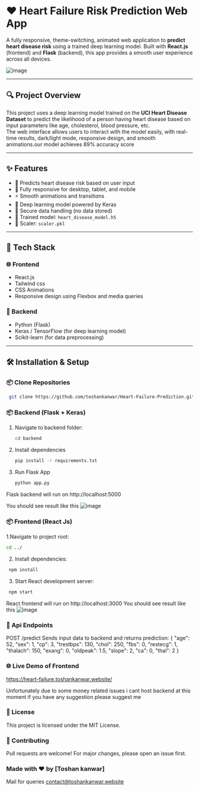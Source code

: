 
# ❤️ Heart Failure Risk Prediction Web App

A fully responsive, theme-switching, animated web application to **predict heart disease risk** using a trained deep learning model. Built with **React.js** (frontend) and **Flask** (backend), this app provides a smooth user experience across all devices.

![image](https://github.com/user-attachments/assets/14cc100e-6bd6-441b-94fd-3c5e0c86cb59)



---

## 🔍 Project Overview

This project uses a deep learning model trained on the **UCI Heart Disease Dataset** to predict the likelihood of a person having heart disease based on input parameters like age, cholesterol, blood pressure, etc.  
The web interface allows users to interact with the model easily, with real-time results, dark/light mode, responsive design, and smooth animations.our model achieves 89% accuracy score

---

## ✨ Features

- 🎯 Predicts heart disease risk based on user input
- 📱 Fully responsive for desktop, tablet, and mobile
- ⚡ Smooth animations and transitions
- 🧠 Deep learning model powered by Keras
- 🔐 Secure data handling (no data stored)
- 🧪 Trained model: `heart_disease_model.h5`  
- 🧪 Scaler: `scaler.pkl`

---

## 🚀 Tech Stack

### 🌐 Frontend
- React.js
- Tailwind css
- CSS Animations
- Responsive design using Flexbox and media queries

### 🧠 Backend
- Python (Flask)
- Keras / TensorFlow (for deep learning model)
- Scikit-learn (for data preprocessing)


---

## 🛠️ Installation & Setup

### 📦 Clone Repositories
  ```bash
   git clone https://github.com/toshankanwar/Heart-Failure-Prediction.git
   ```

### 📦 Backend (Flask + Keras)

1. Navigate to backend folder:
   ```bash
   cd backend
   ```
2. Install dependencies
      ```bash
   pip install -r requirements.txt
   ```
3. Run Flask App
      ```bash
   python app.py
   ```
Flask backend will run on http://localhost:5000
   
You should see result like this
![image](https://github.com/user-attachments/assets/d94af837-fe50-4e03-91f5-32b201601f37)

### 📦 Frontend (React Js)
1.Navigate to project root:
   ```bash
   cd ../
   ```
2. Install dependencies:
 ```bash
  npm install
   ```
3. Start React development server:
 ```bash
  npm start
   ```
React frontend will run on http://localhost:3000
You should see result like this 
![image](https://github.com/user-attachments/assets/0c7bc244-6de2-47b1-ac25-6978cfa49a12)

### 🧠 Api Endpoints
POST /predict
Sends input data to backend and returns prediction:
{
  "age": 52,
  "sex": 1,
  "cp": 3,
  "trestbps": 130,
  "chol": 250,
  "fbs": 0,
  "restecg": 1,
  "thalach": 150,
  "exang": 0,
  "oldpeak": 1.5,
  "slope": 2,
  "ca": 0,
  "thal": 2
}

### 🌐 Live Demo of Frontend
https://heart-failure.toshankanwar.website/

Unfortunately due to some money related issues i cant host backend at this moment if you have any suggestion please suggest me 

### 📄 License
This project is licensed under the MIT License.

### 🤝 Contributing
Pull requests are welcome! For major changes, please open an issue first.

### Made with ❤️ by [Toshan kanwar]
Mail for queries contact@toshankanwar.website
